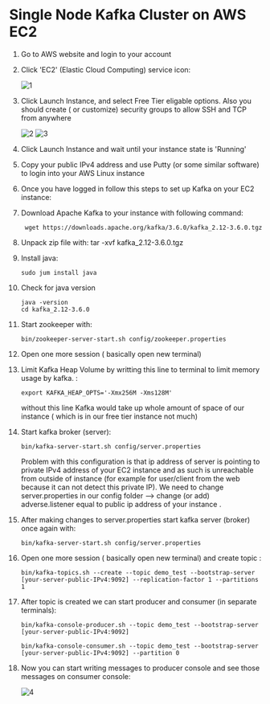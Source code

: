 # Single Node Kafka Cluster on AWS EC2

1. Go to AWS website and login to your account 
2. Click 'EC2' (Elastic Cloud Computing) service icon:

   ![1](https://github.com/filipdomkc/Apache-Kafka---Python/assets/68906633/7e5be3f1-6268-4785-94d6-1eae9c6654ba)

4. Click Launch Instance, and select Free Tier eligable options. Also you should create ( or customize) security groups to allow SSH and TCP from anywhere

   ![2](https://github.com/filipdomkc/Apache-Kafka---Python/assets/68906633/7ebdf90a-5dd9-4ec3-b052-6a5d6140f29e)
   ![3](https://github.com/filipdomkc/Apache-Kafka---Python/assets/68906633/f0dd848a-b1bb-4919-8372-8e9196321ffc)


5. Click Launch Instance and wait until your instance state is 'Running'
6. Copy your public IPv4 address and use Putty (or some similar software) to login into your AWS Linux instance
7. Once you have logged in follow this steps  to set up Kafka on your EC2 instance:
8. Download Apache Kafka to your instance with following command:

        wget https://downloads.apache.org/kafka/3.6.0/kafka_2.12-3.6.0.tgz
9. Unpack zip file with:
        tar -xvf kafka_2.12-3.6.0.tgz

10. Install java:

        sudo jum install java
11. Check for java version
        
        java -version
        cd kafka_2.12-3.6.0
            
12. Start zookeeper with:
                
        bin/zookeeper-server-start.sh config/zookeeper.properties
            
13. Open one more session ( basically open new terminal)

14. Limit Kafka Heap Volume by writting this line to terminal to limit memory usage by kafka. :

        export KAFKA_HEAP_OPTS='-Xmx256M -Xms128M'
        
    without this line Kafka would take up whole amount of space of our instance ( which is in our free tier instance not much)

15. Start kafka broker (server):

                
        bin/kafka-server-start.sh config/server.properties

    Problem with this configuration is that ip address of server is pointing to private IPv4 address of your EC2 instance and as such is unreachable from outside of instance (for example for user/client from the web because it can not detect this private IP). We need to change server.properties in our config folder --> change (or add) adverse.listener equal to public ip address of your instance .

16. After making changes to server.properties start kafka server (broker) once again with:

                
        bin/kafka-server-start.sh config/server.properties

17. Open one more session ( basically open new terminal) and create topic :
                
        bin/kafka-topics.sh --create --topic demo_test --bootstrap-server [your-server-public-IPv4:9092] --replication-factor 1 --partitions 1

18. After topic is created we can start producer and consumer (in separate terminals):

        bin/kafka-console-producer.sh --topic demo_test --bootstrap-server [your-server-public-IPv4:9092]

        bin/kafka-console-consumer.sh --topic demo_test --bootstrap-server [your-server-public-IPv4:9092] --partition 0

19. Now you can start writing messages to producer console and see those messages on consumer console:

    ![4](https://github.com/filipdomkc/Apache-Kafka---Python/assets/68906633/e3e941c1-eb7c-4abc-a67a-8ba64ac09621)





